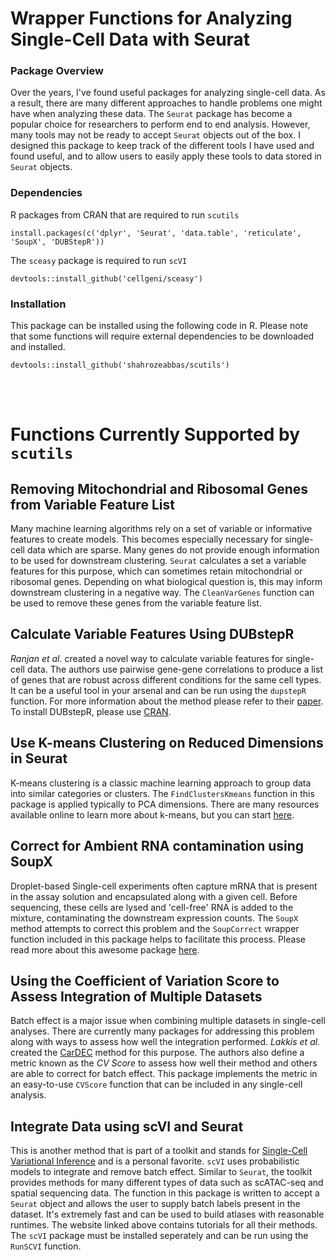 # Wrapper Functions for Analyzing Single-Cell Data with Seurat

### Package Overview
Over the years, I've found useful packages for analyzing single-cell data. As a result, there are many different approaches to handle problems one might have when analyzing these data. The `Seurat` package has become a popular choice for researchers to perform end to end analysis. However, many tools may not be ready to accept `Seurat` objects out of the box. I designed this package to keep track of the different tools I have used and found useful, and to allow users to easily apply these tools to data stored in `Seurat` objects.      

### Dependencies
R packages from CRAN that are required to run `scutils`

```
install.packages(c('dplyr', 'Seurat', 'data.table', 'reticulate', 'SoupX', 'DUBStepR'))
```

The `sceasy` package is required to run `scVI`

```
devtools::install_github('cellgeni/sceasy')
```


### Installation
This package can be installed using the following code in R. Please note that some functions will require external dependencies to be downloaded and installed. 

```
devtools::install_github('shahrozeabbas/scutils')
```

<br />
<br />

# Functions Currently Supported by `scutils`

## Removing Mitochondrial and Ribosomal Genes from Variable Feature List
Many machine learning algorithms rely on a set of variable or informative features to create models. This becomes especially necessary for single-cell data which are sparse. Many genes do not provide enough information to be used for downstream clustering. `Seurat` calculates a set a variable features for this purpose, which can sometimes retain mitochondrial or ribosomal genes. Depending on what biological question is, this may inform downstream clustering in a negative way. The `CleanVarGenes` function can be used to remove these genes from the variable feature list. 


## Calculate Variable Features Using DUBstepR
*Ranjan et al.* created a novel way to calculate variable features for single-cell data. The authors use pairwise gene-gene correlations to produce a list of genes that are robust across different conditions for the same cell types. It can be a useful tool in your arsenal and can be run using the `dupstepR` function. For more information about the method please refer to their [paper](https://www.nature.com/articles/s41467-021-26085-2). To install DUBstepR, please use [CRAN](https://cran.r-project.org/web/packages/DUBStepR/index.html).

## Use K-means Clustering on Reduced Dimensions in Seurat
K-means clustering is a classic machine learning approach to group data into similar categories or clusters. The `FindClustersKmeans` function in this package is applied typically to PCA dimensions. There are many resources available online to learn more about k-means, but you can start [here](https://en.wikipedia.org/wiki/K-means_clustering). 

## Correct for Ambient RNA contamination using SoupX
Droplet-based Single-cell experiments often capture mRNA that is present in the assay solution and encapsulated along with a given cell. Before sequencing, these cells are lysed and 'cell-free' RNA is added to the mixture, contaminating the downstream expression counts. The `SoupX` method attempts to correct this problem and the `SoupCorrect` wrapper function included in this package helps to facilitate this process. Please read more about this awesome package [here](https://academic.oup.com/gigascience/article/9/12/giaa151/6049831).

## Using the Coefficient of Variation Score to Assess Integration of Multiple Datasets
Batch effect is a major issue when combining multiple datasets in single-cell analyses. There are currently many packages for addressing this problem along with ways to assess how well the integration performed. *Lakkis et al.* created the [CarDEC](https://genome.cshlp.org/content/early/2021/05/25/gr.271874.120) method for this purpose. The authors also define a metric known as the *CV Score* to assess how well their method and others are able to correct for batch effect. This package implements the metric in an easy-to-use `CVScore` function that can be included in any single-cell analysis. 

## Integrate Data using scVI and Seurat
This is another method that is part of a toolkit and stands for [Single-Cell Variational Inference](https://scvi-tools.org) and is a personal favorite. `scVI` uses probabilistic models to integrate and remove batch effect. Similar to `Seurat`, the toolkit provides methods for many different types of data such as scATAC-seq and spatial sequencing data. The function in this package is written to accept a `Seurat` object and allows the user to supply batch labels present in the dataset. It's extremely fast and can be used to build atlases with reasonable runtimes. The website linked above contains tutorials for all their methods. The `scVI` package must be installed seperately and can be run using the `RunSCVI` function.

